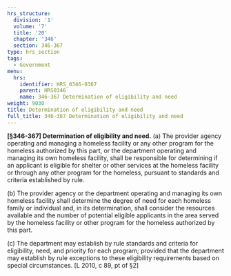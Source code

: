 ```yaml
---
hrs_structure:
  division: '1'
  volume: '7'
  title: '20'
  chapter: '346'
  section: 346-367
type: hrs_section
tags:
  - Government
menu:
  hrs:
    identifier: HRS_0346-0367
    parent: HRS0346
    name: 346-367 Determination of eligibility and need
weight: 9030
title: Determination of eligibility and need
full_title: 346-367 Determination of eligibility and need
---
```

**[§346-367] Determination of eligibility and need.** (a) The provider agency operating and managing a homeless facility or any other program for the homeless authorized by this part, or the department operating and managing its own homeless facility, shall be responsible for determining if an applicant is eligible for shelter or other services at the homeless facility or through any other program for the homeless, pursuant to standards and criteria established by rule.

(b) The provider agency or the department operating and managing its own homeless facility shall determine the degree of need for each homeless family or individual and, in its determination, shall consider the resources available and the number of potential eligible applicants in the area served by the homeless facility or other program for the homeless authorized by this part.

(c) The department may establish by rule standards and criteria for eligibility, need, and priority for each program; provided that the department may establish by rule exceptions to these eligibility requirements based on special circumstances. [L 2010, c 89, pt of §2]